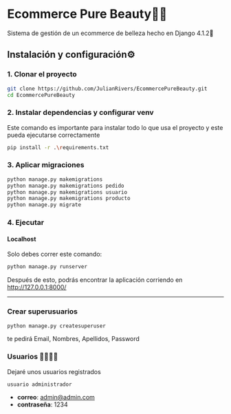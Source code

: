 # Ecommerce Pure Beauty💄🦩

Sistema de gestión de un ecommerce de belleza hecho  en Django 4.1.2🐍

## Instalación y configuración⚙️

### 1. Clonar el proyecto

```bash
git clone https://github.com/JulianRivers/EcommercePureBeauty.git
cd EcommercePureBeauty
```

### 2. Instalar dependencias y configurar venv

Este comando es importante para instalar todo lo que usa el proyecto y este pueda ejecutarse correctamente

```bash
pip install -r .\requirements.txt
```

### 3. Aplicar migraciones

```bash
python manage.py makemigrations
python manage.py makemigrations pedido
python manage.py makemigrations usuario
python manage.py makemigrations producto
python manage.py migrate
```

### 4. Ejecutar

#### Localhost

Solo debes correr este comando:

```bash
python manage.py runserver
```

Después de esto, podrás encontrar la aplicación corriendo en <http://127.0.0.1:8000/>

---

### Crear superusuarios

```bash
python manage.py createsuperuser
```

te pedirá Email, Nombres, Apellidos, Password

### Usuarios 👩‍💻🧑‍💻

Dejaré unos usuarios registrados

```usuario administrador```

- **correo**: <admin@admin.com>
- **contraseña**: 1234



